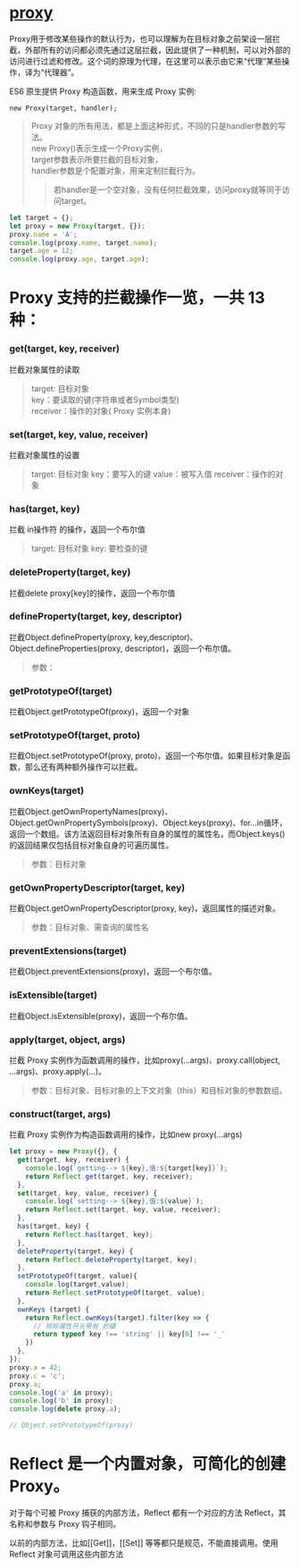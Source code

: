 # [proxy](http://es6.ruanyifeng.com/#docs/proxy)

Proxy用于修改某些操作的默认行为，也可以理解为在目标对象之前架设一层拦截，外部所有的访问都必须先通过这层拦截，因此提供了一种机制，可以对外部的访问进行过滤和修改。这个词的原理为代理，在这里可以表示由它来“代理”某些操作，译为“代理器”。

ES6 原生提供 Proxy 构造函数，用来生成 Proxy 实例:
>
    new Proxy(target, handler);
>Proxy 对象的所有用法，都是上面这种形式，不同的只是handler参数的写法。  
>new Proxy()表示生成一个Proxy实例，  
>target参数表示所要拦截的目标对象，  
>handler参数是个配置对象，用来定制拦截行为。
>>若handler是一个空对象，没有任何拦截效果，访问proxy就等同于访问target。




```js
let target = {};
let proxy = new Proxy(target, {});
proxy.name = 'A';
console.log(proxy.name, target.name);
target.age = 12;
console.log(proxy.age, target.age);
```   

# Proxy 支持的拦截操作一览，一共 13 种：

### get(target, key, receiver)
拦截对象属性的读取

>target: 目标对象  
>key：要读取的键(字符串或者Symbol类型)   
>receiver：操作的对象( Proxy 实例本身)


### set(target, key, value, receiver)
拦截对象属性的设置

>target: 目标对象
>key：要写入的键
>value：被写入值
>receiver：操作的对象

### has(target, key)
拦截 in操作符 的操作，返回一个布尔值

>target: 目标对象
>key: 要检查的键

### deleteProperty(target, key)
拦截delete proxy[key]的操作，返回一个布尔值

### defineProperty(target, key, descriptor)
拦截Object.defineProperty(proxy, key,descriptor)、Object.defineProperties(proxy, descriptor)，返回一个布尔值。
>参数：

### getPrototypeOf(target)
拦截Object.getPrototypeOf(proxy)，返回一个对象


### setPrototypeOf(target, proto)
拦截Object.setPrototypeOf(proxy, proto)，返回一个布尔值。如果目标对象是函数，那么还有两种额外操作可以拦截。


### ownKeys(target)
拦截Object.getOwnPropertyNames(proxy)、Object.getOwnPropertySymbols(proxy)、Object.keys(proxy)、for...in循环，返回一个数组。该方法返回目标对象所有自身的属性的属性名，而Object.keys()的返回结果仅包括目标对象自身的可遍历属性。
>参数：目标对象

### getOwnPropertyDescriptor(target, key)
拦截Object.getOwnPropertyDescriptor(proxy, key)，返回属性的描述对象。
>参数：目标对象、需查询的属性名


### preventExtensions(target)
拦截Object.preventExtensions(proxy)，返回一个布尔值。


### isExtensible(target)
拦截Object.isExtensible(proxy)，返回一个布尔值。


### apply(target, object, args)
拦截 Proxy 实例作为函数调用的操作，比如proxy(...args)、proxy.call(object, ...args)、proxy.apply(...)。
>参数：目标对象、目标对象的上下文对象（this）和目标对象的参数数组。

### construct(target, args)
拦截 Proxy 实例作为构造函数调用的操作，比如new proxy(...args)

```js
let proxy = new Proxy({}, {
  get(target, key, receiver) {
    console.log(`getting--> ${key},值:${target[key]}`);
    return Reflect.get(target, key, receiver);
  },
  set(target, key, value, receiver) {
    console.log(`setting--> ${key},值:${value}`);
    return Reflect.set(target, key, value, receiver);
  },
  has(target, key) {
    return Reflect.has(target, key);
  },
  deleteProperty(target, key) {
    return Reflect.deleteProperty(target, key);
  },
  setPrototypeOf(target, value){
    console.log(target,value);
    return Reflect.setPrototypeOf(target, value);
  },
  ownKeys (target) {
    return Reflect.ownKeys(target).filter(key => {
      // 排除属性开头带有_的键
      return typeof key !== 'string' || key[0] !== '_'
    })
  },
});
proxy.a = 42;
proxy.c = 'c';
proxy.a;
console.log('a' in proxy);
console.log('b' in proxy);
console.log(delete proxy.a);

// Object.setPrototypeOf(proxy)
```

# Reflect 是一个内置对象，可简化的创建 Proxy。

对于每个可被 Proxy 捕获的内部方法，Reflect 都有一个对应的方法 Reflect，其名称和参数与 Proxy 钩子相同。

以前的内部方法，比如[[Get]]，[[Set]] 等等都只是规范，不能直接调用。使用 Reflect 对象可调用这些内部方法
